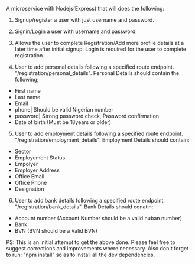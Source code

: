 A microservice with Nodejs(Express) that will does the following:

1. Signup/register a user with just username and password.

2. Signin/Login a user with username and password.

3. Allows the user to complete Registration/Add more profile details at a later time after initial signup. Login is required for the user to complete registration.

4. User to add personal details following a specified route endpoint.  "/registration/personal_details".
Personal Details should contain the following;
- First name
- Last name
- Email
- phone| Should be valid Nigerian number
- password| Strong password check, Password confirmation
- Date of birth (Must be 18years or older)

5. User to add employment details following a specified route endpoint.  "/registration/employment_details". 
Employment Details should contain:
- Sector
- Employement Status
- Empolyer
- Employer Address
- Office Email
- Office Phone
- Designation

6. User to add bank details following a specified route endpoint.  "/registration/bank_details". 
Bank Details should conatin:
- Account number (Account Number should be a valid nuban number)
- Bank
- BVN (BVN should be a Valid BVN)

PS:
This is an initial attempt to get the above done. Please feel free to suggest corrections and improvements where necessary.
Also don't forget to run: "npm install" so as to install all the dev dependencies.
